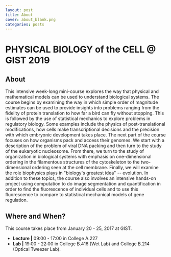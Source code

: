 ```yaml
---
layout: post
title: About
cover: about_blank.png
categories: posts
---
```

# PHYSICAL BIOLOGY of the CELL @ GIST 2019

## About
This intensive week-long mini-course explores the way that physical and
mathematical models can be used to understand biological systems. The course
begins by examining the way in which simple order of magnitude estimates can be
used to provide insights into problems ranging from the fidelity of protein
translation to how far a bird can fly without stopping. This is followed by the
use of statistical mechanics to explore problems in regulatory biology. Some
examples include the physics of post-translational modifications, how cells
make transcriptional decisions and the precision with which embryonic
development takes place. The next part of the course focuses on how organisms
pack and access their genomes. We start with a description of the problem of
viral DNA packing and then turn to the study of the eukaryotic nucleosome. From
there, we turn to the study of organization in biological systems with emphasis
on one-dimensional ordering in the filamentous structures of the cytoskeleton
to the two-dimensional ordering seen at the cell membrane. Finally, we will
examine the role biophysics plays in "biology's greatest idea" -- evolution. In
addition to these topics, the course also involves an intensive hands-on project
using computation to do image segmentation and quantification in order to find
the fluorescence of individual cells and to use this fluorescence to compare to
statistical mechanical models of gene regulation.


## Where and When?
This course takes place from January 20 - 25, 2017 at GIST.

- **Lecture \|** 09:00 - 17:00 in College A.227
- **Lab \|** 19:00 - 22:00 in College B.416 (Wet Lab) and College B.214 (Optical Tweezer Lab).
